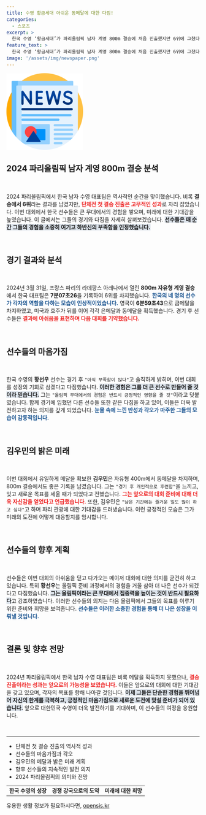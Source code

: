 ```yaml
---
title: 수영 황금세대 아쉬운 동메달에 대한 다짐!
categories:
  - 스포츠
excerpt: >
  한국 수영 ‘황금세대’가 파리올림픽 남자 계영 800m 결승에 처음 진출했지만 6위에 그쳤다. 아쉬운 결과 속에서도 선수들은 이 경험을 성장의 기회로 삼겠다고 다짐하며 미래를 향한 희망을 키웠다.
feature_text: >
  한국 수영 ‘황금세대’가 파리올림픽 남자 계영 800m 결승에 처음 진출했지만 6위에 그쳤다. 아쉬운 결과 속에서도 선수들은 이 경험을 성장의 기회로 삼겠다고 다짐하며 미래를 향한 희망을 키웠다.
image: '/assets/img/newspaper.png'
---
```


<p><img src="/assets/img/newspaper.png" alt="kimp 속보" /></p>

<h2 data-ke-size="size26">2024 파리올림픽 남자 계영 800m 결승 분석</h2>

<p data-ke-size="size16">&nbsp;</p>

<p>2024 파리올림픽에서 한국 남자 수영 대표팀은 역사적인 순간을 맞이했습니다. 비록 <strong>결승에서 6위</strong>라는 결과를 남겼지만, <b><span style="color: #ee2323;">단체전 첫 결승 진출은 고무적인 성과</span></b>로 자리 잡았습니다. 이번 대회에서 한국 선수들은 큰 무대에서의 경험을 쌓으며, 미래에 대한 기대감을 높였습니다. 이 글에서는 그들의 경기와 다짐을 자세히 살펴보겠습니다.  <b><span style="background-color: #21538527;">선수들은 매 순간 그들의 경험을 소중히 여기고 하반신의 부족함을 인정했습니다.</span></b></p>

<p data-ke-size="size16">&nbsp;</p>

<h2 data-ke-size="size26">경기 결과와 분석</h2>

<p data-ke-size="size16">&nbsp;</p>

<p>2024년 3월 31일, 프랑스 파리의 라데팡스 아레나에서 열린 <strong>800m 자유형 계영 결승</strong>에서 한국 대표팀은 <strong>7분07초26</strong>을 기록하여 6위를 차지했습니다. <b><span style="color: #1a5490;">한국의 네 명의 선수가 각자의 역할을 다하는 모습이 인상적이었습니다.</span></b> 영국이 <strong>6분59초43</strong>으로 금메달을 차지하였고, 미국과 호주가 뒤를 이어 각각 은메달과 동메달을 획득했습니다. 경기 후 선수들은 <b><span style="color: #ee2323;">결과에 아쉬움을 표현하며 다음 대회를 기약했습니다.</span></b></p>

<p data-ke-size="size16">&nbsp;</p>

<h2 data-ke-size="size26">선수들의 마음가짐</h2>

<p data-ke-size="size16">&nbsp;</p>

<p>한국 수영의 <strong>황선우</strong> 선수는 경기 후 <code>"아직 부족함이 많다"</code>고 솔직하게 밝히며, 이번 대회를 성장의 기회로 삼겠다고 다짐했습니다. <b><span style="background-color: #21538527;">이러한 경험은 그를 더 큰 선수로 만들어 줄 것이라 믿습니다.</span></b> 그는 <code>"올림픽 무대에서의 경험은 반드시 긍정적인 영향을 줄 것"</code>이라고 덧붙였습니다. 함께 경기에 임했던 다른 선수들 또한 같은 다짐을 하고 있어, 이들은 더욱 발전하고자 하는 의지를 갚게 되었습니다. <b><span style="color: #1a5490;">눈물 속에 느낀 반성과 각오가 마주한 그들의 모습이 감동적입니다.</span></b></p>

<p data-ke-size="size16">&nbsp;</p>

<h2 data-ke-size="size26">김우민의 밝은 미래</h2>

<p data-ke-size="size16">&nbsp;</p>

<p>이번 대회에서 유일하게 메달을 확보한 <strong>김우민</strong>은 자유형 400m에서 동메달을 차지하며, 800m 결승에서도 좋은 기록을 남겼습니다. 그는 <code>"경기 후 개인적으로 후련함"</code>을 느끼고, 잊고 새로운 목표를 세울 때가 되었다고 전했습니다. <b><span style="color: #ee2323;">그는 앞으로의 대회 준비에 대해 더욱 자신감을 얻었다고 언급했습니다.</span></b> 또한, 김우민은 <code>"남은 기간에는 즐거운 일도 많이 하고 싶다"</code>고 하며 파리 관광에 대한 기대감을 드러냈습니다. 이런 긍정적인 모습은 그가 미래의 도전에 어떻게 대응할지를 암시합니다.</p>

<p data-ke-size="size16">&nbsp;</p>

<h2 data-ke-size="size26">선수들의 향후 계획</h2>

<p data-ke-size="size16">&nbsp;</p>

<p>선수들은 이번 대회의 아쉬움을 딛고 다가오는 메이저 대회에 대한 의지를 굳건히 하고 있습니다. 특히 <strong>황선우</strong>는 올림픽 준비 과정에서의 경험을 거울 삼아 더 나은 선수가 되겠다고 다짐했습니다. <b><span style="background-color: #21538527;">그는 올림픽이라는 큰 무대에서 집중력을 높이는 것이 반드시 필요하다</span></b>고 강조하였습니다. 이러한 선수들의 의지는 다음 올림픽에서 그들의 목표를 이루기 위한 준비와 희망을 보여줍니다. <b><span style="color: #1a5490;">선수들은 이러한 소중한 경험을 통해 더 나은 성장을 이뤄낼 것입니다.</span></b></p>

<p data-ke-size="size16">&nbsp;</p>

<h2 data-ke-size="size26">결론 및 향후 전망</h2>

<p data-ke-size="size16">&nbsp;</p>

<p>2024년 파리올림픽에서 한국 남자 수영 대표팀은 비록 메달을 획득하지 못했으나, <b><span style="color: #ee2323;">결승 진출이라는 성과는 앞으로의 가능성을 보였습니다.</span></b> 이들은 앞으로의 대회에 대한 기대감을 갖고 있으며, 각자의 목표를 향해 나아갈 것입니다. <b><span style="background-color: #21538527;">이제 그들은 단순한 경험을 뛰어넘어 자신의 한계를 극복하고, 긍정적인 마음가짐으로 새로운 도전에 맞설 준비가 되어 있습니다.</span></b> 앞으로 대한민국 수영이 더욱 발전하기를 기대하며, 이 선수들의 여정을 응원합니다. </p>

<p data-ke-size="size16">&nbsp;</p>

<hr/>

<ul>
<li>단체전 첫 결승 진출의 역사적 성과</li>
<li>선수들의 마음가짐과 각오</li>
<li>김우민의 메달과 밝은 미래 계획</li>
<li>향후 선수들의 지속적인 발전 의지</li>
<li>2024 파리올림픽의 의미와 전망</li>
</ul>

<table style="width:100%">
<tr>
<td style="text-align: center; height: 17px;"><b>한국 수영의 성장</b></td>
<td style="text-align: center; height: 17px;"><b>경쟁 강국으로의 도약</b></td>
<td style="text-align: center; height: 17px;"><b>미래에 대한 희망</b></td>
</tr>
</table>
유용한 생활 정보가 필요하시다면, <a href="https://opensis.kr" rel="dofollow">opensis.kr</a>


